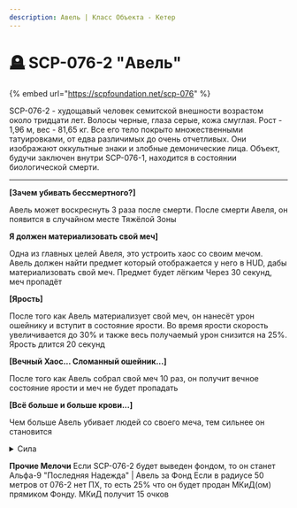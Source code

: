 ```yaml
---
description: Авель | Класс Объекта - Кетер
---
```


# 🪦 SCP-076-2 "Авель"

{% embed url="https://scpfoundation.net/scp-076" %}

SCP-076-2 - худощавый человек семитской внешности возрастом около тридцати лет. Волосы черные, глаза серые, кожа смуглая. Рост - 1,96 м, вес - 81,65 кг. Все его тело покрыто множественными татуировками, от едва различимых до очень отчетливых. Они изображают оккультные знаки и злобные демонические лица. Объект, будучи заключен внутри SCP-076-1, находится в состоянии биологической смерти.

***

**\[Зачем убивать бессмертного?]**

Авель может воскреснуть 3 раза после смерти. После смерти Авеля, он появится в случайном месте Тяжёлой Зоны

&#x20;

**Я должен материализовать свой меч]**

Одна из главных целей Авеля, это устроить хаос со своим мечом. Авель должен найти предмет который отображается у него в HUD, дабы материализовать свой меч. Предмет будет лёгким Через 30 секунд, меч пропадёт&#x20;



**\[Ярость]**

После того как Авель материализует свой меч, он нанесёт урон ошейнику и вступит в состояние ярости. Во время ярости скорость увеличивается до 30% и также весь получаемый урон снизится на 25%. Ярость длится 20 секунд



**\[Вечный Хаос... Сломанный ошейник...]**

После того как Авель собрал свой меч 10 раз, он получит вечное состояние ярости и меч не будет пропадать



**\[Всё больше и больше крови...]**

Чем больше Авель убивает людей со своего меча, тем сильнее он становится



<details>

<summary>Сила</summary>

1 Убийство | DamageReduction 5% и MovementBoost 3%

2 Убийство | DamageReduction 5% и MovementBoost 5%&#x20;

3 Убийство | DamageReduction 10% и MovementBoost 10%&#x20;

4 Убийство | DamageReduction 15% и MovementBoost 5%&#x20;

5 Убийство | DamageReduction 10% и MovementBoost 10%&#x20;

Следующие убийства после 5 | DamageReduction 3% и MovementBoost 3%

</details>

**Прочие Мелочи** Если SCP-076-2 будет выведен фондом, то он станет Альфа-9 "Последняя Надежда" | Авель за Фонд Если в радиусе 50 метров от 076-2 нет ПХ, то есть 25% что он будет продан МКиД(ом) прямиком Фонду. МКиД получит 15 очков
